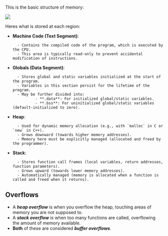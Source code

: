 This is the basic structure of memory:

![](globals-heap-stack-structure.png)

Heres what is stored at each region:

- **Machine Code (Text Segment)**:
		
		- Contains the compiled code of the program, which is executed by the CPU.
		- This area is typically read-only to prevent accidental modification of instructions.
- **Globals (Data Segment)**:
		
		- Stores global and static variables initialized at the start of the program.
		- Variables in this section persist for the lifetime of the program.
		- May be further divided into:
				- **.data**: For initialized global/static variables.
				- **.bss**: For uninitialized global/static variables (default-initialized to zero).
- **Heap**:
		
		- Used for dynamic memory allocation (e.g., with `malloc` in C or `new` in C++).
		- Grows downward (towards higher memory addresses).
		- Memory here must be explicitly managed (allocated and freed by the programmer).
- **Stack**:
		
		- Stores function call frames (local variables, return addresses, function parameters).
		- Grows upward (towards lower memory addresses).
		- Automatically managed (memory is allocated when a function is called and freed when it returns).

## Overflows

- A **_heap overflow_** is when you overflow the heap, touching areas of memory you are not supposed to.
- A **_stack overflow_** is when too many functions are called, overflowing the amount of memory available.
- **Both** of these are considered **_buffer overflows_**.
